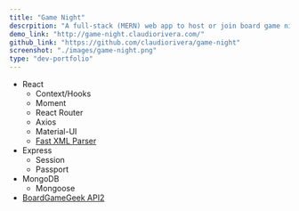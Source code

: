 ```yaml
---
title: "Game Night"
descrpition: "A full-stack (MERN) web app to host or join board game nights."
demo_link: "http://game-night.claudiorivera.com/"
github_link: "https://github.com/claudiorivera/game-night"
screenshot: "./images/game-night.png"
type: "dev-portfolio"
---
```


- React
  - Context/Hooks
  - Moment
  - React Router
  - Axios
  - Material-UI
  - [Fast XML Parser](https://github.com/NaturalIntelligence/fast-xml-parser)
- Express
  - Session
  - Passport
- MongoDB
  - Mongoose
- [BoardGameGeek API2](https://boardgamegeek.com/wiki/page/BGG_XML_API2)
